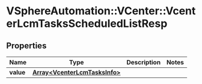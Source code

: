 # VSphereAutomation::VCenter::VcenterLcmTasksScheduledListResp

## Properties
Name | Type | Description | Notes
------------ | ------------- | ------------- | -------------
**value** | [**Array&lt;VcenterLcmTasksInfo&gt;**](VcenterLcmTasksInfo.md) |  | 


